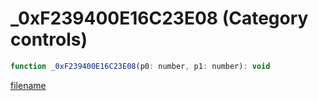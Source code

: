 # _0xF239400E16C23E08 (Category controls)

```js
function _0xF239400E16C23E08(p0: number, p1: number): void
```

[filename](_0xF239400E16C23E08_m.md ':include')
